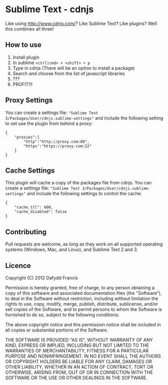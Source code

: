 # Sublime Text - cdnjs

Like using http://www.cdnjs.com/? Like Sublime Text? Like plugins? Well this combines all three!

## How to use

1. Install plugin
2. In sublime `<ctrl|cmd> + <shift> + p`
3. Type in cdnjs (There will be an option to install a package)
4. Search and choose from the list of javascript libraries
5. ???
6. PROFIT!!!

## Proxy Settings

You can create a settings file: `"Sublime Text 3/Packages/User/cdnjs.sublime-settings"` and include the following setting to set use the plugin from behind a proxy:

    {
    	"proxies":{
    		"http":"http://proxy.com:80",
    		"https":"https://proxy.com:22"
    	}
    }

## Cache Settings

This plugin will cache a copy of the packages file from cdnjs. You can create a settings file: `"Sublime Text 3/Packages/User/cdnjs.sublime-settings"` and include the following settings to control the cache:

    {
        "cache_ttl": 600,
        "cache_disabled": false
    }

## Contributing

Pull requests are welcome, as long as they work on all supported operating systems (Windows, Mac, and Linux), and Sublime Text 2 and 3.

## Licence

Copyright (C) 2012 Dafydd Francis 

Permission is hereby granted, free of charge, to any person obtaining a copy of this software and associated documentation files (the "Software"), to deal in the Software without restriction, including without limitation the rights to use, copy, modify, merge, publish, distribute, sublicense, and/or sell copies of the Software, and to permit persons to whom the Software is furnished to do so, subject to the following conditions:

The above copyright notice and this permission notice shall be included in all copies or substantial portions of the Software.

THE SOFTWARE IS PROVIDED "AS IS", WITHOUT WARRANTY OF ANY KIND, EXPRESS OR IMPLIED, INCLUDING BUT NOT LIMITED TO THE WARRANTIES OF MERCHANTABILITY, FITNESS FOR A PARTICULAR PURPOSE AND NONINFRINGEMENT. IN NO EVENT SHALL THE AUTHORS OR COPYRIGHT HOLDERS BE LIABLE FOR ANY CLAIM, DAMAGES OR OTHER LIABILITY, WHETHER IN AN ACTION OF CONTRACT, TORT OR OTHERWISE, ARISING FROM, OUT OF OR IN CONNECTION WITH THE SOFTWARE OR THE USE OR OTHER DEALINGS IN THE SOFTWARE.
